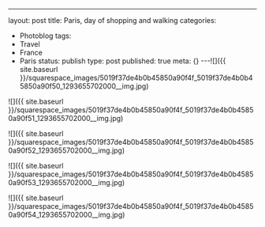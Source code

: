 ---
layout: post
title: Paris, day of shopping and walking
categories:
- Photoblog
tags:
- Travel
- France
- Paris
status: publish
type: post
published: true
meta: {}
---![]({{ site.baseurl }}/squarespace_images/5019f37de4b0b45850a90f4f_5019f37de4b0b45850a90f50_1293655702000__img.jpg)
  

  
   
![]({{ site.baseurl }}/squarespace_images/5019f37de4b0b45850a90f4f_5019f37de4b0b45850a90f51_1293655702000__img.jpg)
  

  
   
![]({{ site.baseurl }}/squarespace_images/5019f37de4b0b45850a90f4f_5019f37de4b0b45850a90f52_1293655702000__img.jpg)
  

  
   
![]({{ site.baseurl }}/squarespace_images/5019f37de4b0b45850a90f4f_5019f37de4b0b45850a90f53_1293655702000__img.jpg)
  

  
   
![]({{ site.baseurl }}/squarespace_images/5019f37de4b0b45850a90f4f_5019f37de4b0b45850a90f54_1293655702000__img.jpg)
